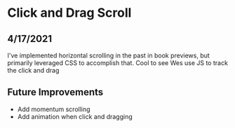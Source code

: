 # Click and Drag Scroll

## 4/17/2021
I've implemented horizontal scrolling in the past in book previews, but primarily leveraged CSS to accomplish that. Cool to see Wes use JS to track the click and drag

## Future Improvements
- Add momentum scrolling
- Add animation when click and dragging